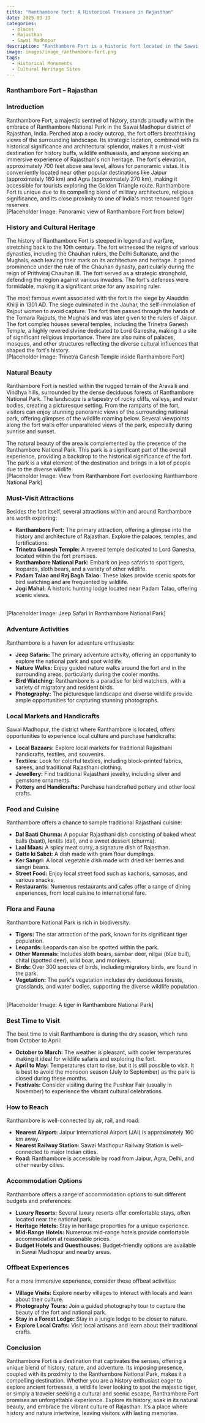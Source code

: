 ```yaml
---
title: "Ranthambore Fort: A Historical Treasure in Rajasthan"
date: 2025-03-13
categories:
  - places
  - Rajasthan
  - Sawai Madhopur
description: "Ranthambore Fort is a historic fort located in the Sawai Madhopur district of Rajasthan, India. Built by Bhimdev I of the Tomar dynasty in the 10th century, it stands as a testament to the rich history and architecture of Rajasthan. The fort was later captured by Malik Ayaz, a commander of Qutub-ud-din Aibak, and served as an important strategic point for various rulers. It is also close to Ranthambore National Park, making it a unique blend of history and nature."
image: images/image_ranthambore-fort.png
tags: 
  - Historical Monuments
  - Cultural Heritage Sites
---
```



### **Ranthambore Fort – Rajasthan**

### **Introduction**

Ranthambore Fort, a majestic sentinel of history, stands proudly within the embrace of Ranthambore National Park in the Sawai Madhopur district of Rajasthan, India. Perched atop a rocky outcrop, the fort offers breathtaking views of the surrounding landscape. Its strategic location, combined with its historical significance and architectural splendor, makes it a must-visit destination for history buffs, wildlife enthusiasts, and anyone seeking an immersive experience of Rajasthan's rich heritage. The fort's elevation, approximately 700 feet above sea level, allows for panoramic vistas. It is conveniently located near other popular destinations like Jaipur (approximately 160 km) and Agra (approximately 270 km), making it accessible for tourists exploring the Golden Triangle route. Ranthambore Fort is unique due to its compelling blend of military architecture, religious significance, and its close proximity to one of India's most renowned tiger reserves.
<br>
 [Placeholder Image: Panoramic view of Ranthambore Fort from below]

### **History and Cultural Heritage**

The history of Ranthambore Fort is steeped in legend and warfare, stretching back to the 10th century. The fort witnessed the reigns of various dynasties, including the Chauhan rulers, the Delhi Sultanate, and the Mughals, each leaving their mark on its architecture and heritage. It gained prominence under the rule of the Chauhan dynasty, particularly during the reign of Prithviraj Chauhan III. The fort served as a strategic stronghold, defending the region against various invaders. The fort's defenses were formidable, making it a significant prize for any aspiring ruler.

The most famous event associated with the fort is the siege by Alauddin Khilji in 1301 AD. The siege culminated in the Jauhar, the self-immolation of Rajput women to avoid capture. The fort then passed through the hands of the Tomara Rajputs, the Mughals and was later given to the rulers of Jaipur. The fort complex houses several temples, including the Trinetra Ganesh Temple, a highly revered shrine dedicated to Lord Ganesha, making it a site of significant religious importance. There are also ruins of palaces, mosques, and other structures reflecting the diverse cultural influences that shaped the fort's history.
<br>
 [Placeholder Image: Trinetra Ganesh Temple inside Ranthambore Fort]

### **Natural Beauty**

Ranthambore Fort is nestled within the rugged terrain of the Aravalli and Vindhya hills, surrounded by the dense deciduous forests of Ranthambore National Park. The landscape is a tapestry of rocky cliffs, valleys, and water bodies, creating a picturesque setting. From the ramparts of the fort, visitors can enjoy stunning panoramic views of the surrounding national park, offering glimpses of the wildlife roaming below. Several viewpoints along the fort walls offer unparalleled views of the park, especially during sunrise and sunset.

The natural beauty of the area is complemented by the presence of the Ranthambore National Park. This park is a significant part of the overall experience, providing a backdrop to the historical significance of the fort. The park is a vital element of the destination and brings in a lot of people due to the diverse wildlife.
<br>
 [Placeholder Image: View from Ranthambore Fort overlooking Ranthambore National Park]

### **Must-Visit Attractions**

Besides the fort itself, several attractions within and around Ranthambore are worth exploring:

*   **Ranthambore Fort:** The primary attraction, offering a glimpse into the history and architecture of Rajasthan. Explore the palaces, temples, and fortifications.
*   **Trinetra Ganesh Temple:** A revered temple dedicated to Lord Ganesha, located within the fort premises.
*   **Ranthambore National Park:** Embark on jeep safaris to spot tigers, leopards, sloth bears, and a variety of other wildlife.
*   **Padam Talao and Raj Bagh Talao:** These lakes provide scenic spots for bird watching and are frequented by wildlife.
*   **Jogi Mahal:** A historic hunting lodge located near Padam Talao, offering scenic views.
<br>
 [Placeholder Image: Jeep Safari in Ranthambore National Park]

### **Adventure Activities**

Ranthambore is a haven for adventure enthusiasts:

*   **Jeep Safaris:** The primary adventure activity, offering an opportunity to explore the national park and spot wildlife.
*   **Nature Walks:** Enjoy guided nature walks around the fort and in the surrounding areas, particularly during the cooler months.
*   **Bird Watching:** Ranthambore is a paradise for bird watchers, with a variety of migratory and resident birds.
*   **Photography:** The picturesque landscape and diverse wildlife provide ample opportunities for capturing stunning photographs.

### **Local Markets and Handicrafts**

Sawai Madhopur, the district where Ranthambore is located, offers opportunities to experience local culture and purchase handicrafts:

*   **Local Bazaars:** Explore local markets for traditional Rajasthani handicrafts, textiles, and souvenirs.
*   **Textiles:** Look for colorful textiles, including block-printed fabrics, sarees, and traditional Rajasthani clothing.
*   **Jewellery:** Find traditional Rajasthani jewelry, including silver and gemstone ornaments.
*   **Pottery and Handicrafts:** Purchase handcrafted pottery and other local crafts.

### **Food and Cuisine**

Ranthambore offers a chance to sample traditional Rajasthani cuisine:

*   **Dal Baati Churma:** A popular Rajasthani dish consisting of baked wheat balls (baati), lentils (dal), and a sweet dessert (churma).
*   **Laal Maas:** A spicy meat curry, a signature dish of Rajasthan.
*   **Gatte ki Sabzi:** A dish made with gram flour dumplings.
*   **Ker Sangri:** A local vegetable dish made with dried ker berries and sangri beans.
*   **Street Food:** Enjoy local street food such as kachoris, samosas, and various snacks.
*   **Restaurants:** Numerous restaurants and cafes offer a range of dining experiences, from local cuisine to international fare.

### **Flora and Fauna**

Ranthambore National Park is rich in biodiversity:

*   **Tigers:** The star attraction of the park, known for its significant tiger population.
*   **Leopards:** Leopards can also be spotted within the park.
*   **Other Mammals:** Includes sloth bears, sambar deer, nilgai (blue bull), chital (spotted deer), wild boar, and monkeys.
*   **Birds:** Over 300 species of birds, including migratory birds, are found in the park.
*   **Vegetation:** The park's vegetation includes dry deciduous forests, grasslands, and water bodies, supporting the diverse wildlife population.
<br>
 [Placeholder Image: A tiger in Ranthambore National Park]

### **Best Time to Visit**

The best time to visit Ranthambore is during the dry season, which runs from October to April:

*   **October to March:** The weather is pleasant, with cooler temperatures making it ideal for wildlife safaris and exploring the fort.
*   **April to May:** Temperatures start to rise, but it is still possible to visit. It is best to avoid the monsoon season (July to September) as the park is closed during these months.
*   **Festivals:** Consider visiting during the Pushkar Fair (usually in November) to experience the vibrant cultural celebrations.

### **How to Reach**

Ranthambore is well-connected by air, rail, and road:

*   **Nearest Airport:** Jaipur International Airport (JAI) is approximately 160 km away.
*   **Nearest Railway Station:** Sawai Madhopur Railway Station is well-connected to major Indian cities.
*   **Road:** Ranthambore is accessible by road from Jaipur, Agra, Delhi, and other nearby cities.

### **Accommodation Options**

Ranthambore offers a range of accommodation options to suit different budgets and preferences:

*   **Luxury Resorts:** Several luxury resorts offer comfortable stays, often located near the national park.
*   **Heritage Hotels:** Stay in heritage properties for a unique experience.
*   **Mid-Range Hotels:** Numerous mid-range hotels provide comfortable accommodation at reasonable prices.
*   **Budget Hotels and Guesthouses:** Budget-friendly options are available in Sawai Madhopur and nearby areas.

### **Offbeat Experiences**

For a more immersive experience, consider these offbeat activities:

*   **Village Visits:** Explore nearby villages to interact with locals and learn about their culture.
*   **Photography Tours:** Join a guided photography tour to capture the beauty of the fort and national park.
*   **Stay in a Forest Lodge:** Stay in a jungle lodge to be closer to nature.
*   **Explore Local Crafts:** Visit local artisans and learn about their traditional crafts.

### **Conclusion**

Ranthambore Fort is a destination that captivates the senses, offering a unique blend of history, nature, and adventure. Its imposing presence, coupled with its proximity to the Ranthambore National Park, makes it a compelling destination. Whether you are a history enthusiast eager to explore ancient fortresses, a wildlife lover looking to spot the majestic tiger, or simply a traveler seeking a cultural and scenic escape, Ranthambore Fort promises an unforgettable experience. Explore its history, soak in its natural beauty, and embrace the vibrant culture of Rajasthan. It’s a place where history and nature intertwine, leaving visitors with lasting memories.


